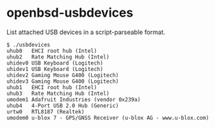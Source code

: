 # openbsd-usbdevices
List attached USB devices in a script-parseable format.

    $ ./usbdevices                                                                                                                                  
    uhub0   EHCI root hub (Intel)    
    uhub2   Rate Matching Hub (Intel)
    uhidev0 USB Keyboard (Logitech)
    uhidev1 USB Keyboard (Logitech)
    uhidev2 Gaming Mouse G400 (Logitech)
    uhidev3 Gaming Mouse G400 (Logitech)
    uhub1   EHCI root hub (Intel)
    uhub3   Rate Matching Hub (Intel)
    umodem1 Adafruit Industries (vendor 0x239a)    
    uhub4   4-Port USB 2.0 Hub (Generic)
    urtw0   RTL8187 (Realtek)
    umodem0 u-blox 7 - GPS/GNSS Receiver (u-blox AG - www.u-blox.com)
